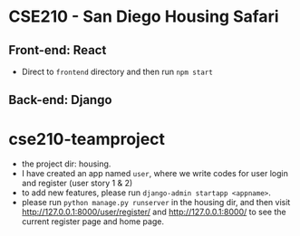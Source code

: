 # CSE210 - San Diego Housing Safari

## Front-end: React

* Direct to `frontend` directory and then run `npm start`

## Back-end: Django

# cse210-teamproject

* the project dir: housing. 
* I have created an app named `user`, where we write codes for user login and register (user story 1 & 2)
* to add new features, please run `django-admin startapp <appname>`. 
* please run `python manage.py runserver` in the housing dir, and then visit http://127.0.0.1:8000/user/register/ and http://127.0.0.1:8000/ to see the current register page and home page. 